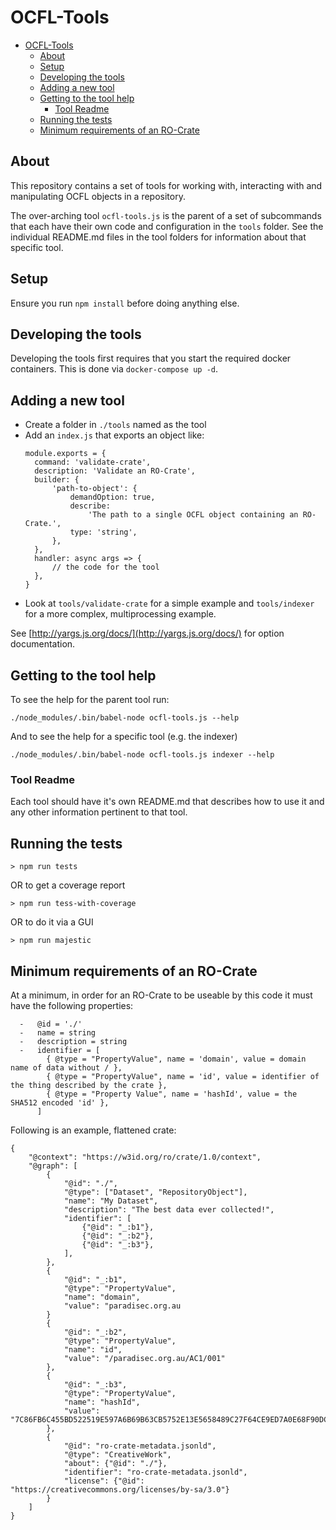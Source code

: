 # OCFL-Tools

-   [OCFL-Tools](#ocfl-tools)
    -   [About](#about)
    -   [Setup](#setup)
    -   [Developing the tools](#developing-the-tools)
    -   [Adding a new tool](#adding-a-new-tool)
    -   [Getting to the tool help](#getting-to-the-tool-help)
        -   [Tool Readme](#tool-readme)
    -   [Running the tests](#running-the-tests)
    -   [Minimum requirements of an RO-Crate](#minimum-requirements-of-an-ro-crate)

## About

This repository contains a set of tools for working with, interacting with and manipulating OCFL objects in a repository.

The over-arching tool `ocfl-tools.js` is the parent of a set of subcommands that each have their own code and configuration in the `tools` folder. See the individual README.md files in the tool folders for information about that specific tool.

## Setup

Ensure you run `npm install` before doing anything else.

## Developing the tools

Developing the tools first requires that you start the required docker containers. This is done via `docker-compose up -d`.

## Adding a new tool

-   Create a folder in `./tools` named as the tool
-   Add an `index.js` that exports an object like:
    ```
    module.exports = {
      command: 'validate-crate',
      description: 'Validate an RO-Crate',
      builder: {
          'path-to-object': {
              demandOption: true,
              describe:
                  'The path to a single OCFL object containing an RO-Crate.',
              type: 'string',
          },
      },
      handler: async args => {
          // the code for the tool
      },
    }
    ```
-   Look at `tools/validate-crate` for a simple example and `tools/indexer` for a more complex, multiprocessing example.

See [http://yargs.js.org/docs/](http://yargs.js.org/docs/) for option documentation.

## Getting to the tool help

To see the help for the parent tool run:

```
./node_modules/.bin/babel-node ocfl-tools.js --help
```

And to see the help for a specific tool (e.g. the indexer)

```
./node_modules/.bin/babel-node ocfl-tools.js indexer --help
```

### Tool Readme

Each tool should have it's own README.md that describes how to use it and any other information pertinent to that tool.

## Running the tests

```
> npm run tests
```

OR to get a coverage report

```
> npm run tess-with-coverage
```

OR to do it via a GUI

```
> npm run majestic
```

## Minimum requirements of an RO-Crate

At a minimum, in order for an RO-Crate to be useable by this code it must have the following properties:

```
  -   @id = './'
  -   name = string
  -   description = string
  -   identifier = [
        { @type = "PropertyValue", name = 'domain', value = domain name of data without / },
        { @type = "PropertyValue", name = 'id', value = identifier of the thing described by the crate },
        { @type = "Property Value", name = 'hashId', value = the SHA512 encoded 'id' },
      ]
```

Following is an example, flattened crate:

```
{
    "@context": "https://w3id.org/ro/crate/1.0/context",
    "@graph": [
        {
            "@id": "./",
            "@type": ["Dataset", "RepositoryObject"],
            "name": "My Dataset",
            "description": "The best data ever collected!",
            "identifier": [
                {"@id": "_:b1"},
                {"@id": "_:b2"},
                {"@id": "_:b3"},
            ],
        },
        {
            "@id": "_:b1",
            "@type": "PropertyValue",
            "name": "domain",
            "value": "paradisec.org.au
        }
        {
            "@id": "_:b2",
            "@type": "PropertyValue",
            "name": "id",
            "value": "/paradisec.org.au/AC1/001"
        },
        {
            "@id": "_:b3",
            "@type": "PropertyValue",
            "name": "hashId",
            "value": "7C86FB6C455BD522519E597A6B69B63CB5752E13E5658489C27F64CE9ED7A0E68F90DCE7BDE727BDAB4F3E059D46F78125BDFAE859A7FDA09250644765168C66"
        },
        {
            "@id": "ro-crate-metadata.jsonld",
            "@type": "CreativeWork",
            "about": {"@id": "./"},
            "identifier": "ro-crate-metadata.jsonld",
            "license": {"@id": "https://creativecommons.org/licenses/by-sa/3.0"}
        }
    ]
}

```
